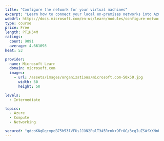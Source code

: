 ```yaml
---
title: "Configure the network for your virtual machines"
excerpt: "Learn how to connect your local on-premises networks into Azure using virtual networks, VPN gateways, and Azure ExpressRoute."
webUrl: https://docs.microsoft.com/en-us/learn/modules/configure-network-for-azure-virtual-machines/
type: course
price: Free
length: PT1H34M
ratings:
  count: 9091
  average: 4.661093
heat: 53

provider:
  name: Microsoft Learn
  domain: microsoft.com
  images:
    - url: /assets/images/organizations/microsoft.com-50x50.jpg
      width: 50
      height: 50

levels:
  - Intermediate

topics:
  - Azure
  - Compute
  - Networking

secured: "gdcoKNqDgcmpoB75h53lVFUsJJON2PalT3A5Rrnk+9FrOG/3cgIuZSWfXXNnU8bS8GM9CF+MTjsMhtFmGtSmUwEnAyIUN5FTaE1kyG1t07qnaSRGJJ/Y9w7Cj/EmdDfgzA7KryK2VwjW4u/Wf0iXLJ6goQpCt8lc4iTSpwo9+Azj0R/b+JORT8KLrs7mvL7qNJFfjOF2O7SY26TjNf5Wr1+Dw8h6nS5+88Wmhw+YoUOedxRngdTY5wJpgZu+kEfVFIkZZ44WMZhFZo4NbvCcDRUPA9yBgEBBMrqAfr0LZCqSAimfD6O9g3QoOWz5kokYKvAv5//iX2ZcUXAzZ+IgksW6T3cOz3ttKe7pS3yR90zvCStCwUOhyix7mBo1J57PyOBj14nDUugjt8Sz6WJhiaq+VijCXFfz0XW3hj93uXc=;Ik6mpZDk3JZ8TirxmSXOyg=="
---
```


